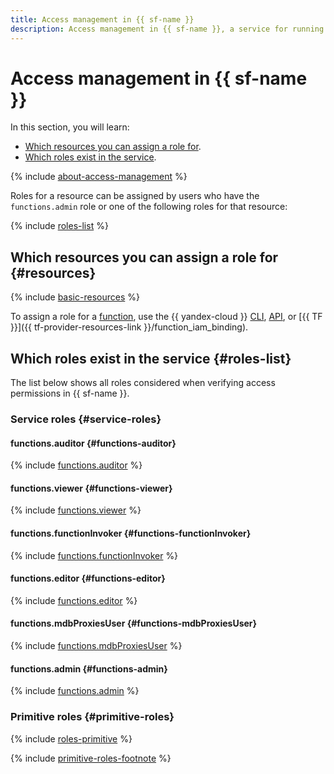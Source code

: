 ```yaml
---
title: Access management in {{ sf-name }}
description: Access management in {{ sf-name }}, a service for running applications without creating and maintaining VM instances. This section describes the resources for which you can assign a role and the roles existing in the service.
---
```


# Access management in {{ sf-name }}

In this section, you will learn:

* [Which resources you can assign a role for](#resources).
* [Which roles exist in the service](#roles-list).

{% include [about-access-management](../../_includes/iam/about-access-management.md) %}

Roles for a resource can be assigned by users who have the `functions.admin` role or one of the following roles for that resource:

{% include [roles-list](../../_includes/iam/roles-list.md) %}

## Which resources you can assign a role for {#resources}

{% include [basic-resources](../../_includes/iam/basic-resources-for-access-control.md) %}

To assign a role for a [function](../concepts/function.md), use the {{ yandex-cloud }} [CLI](../../cli/cli-ref/serverless/cli-ref/function/add-access-binding.md), [API](../api-ref/functions/authentication.md), or [{{ TF }}]({{ tf-provider-resources-link }}/function_iam_binding).

## Which roles exist in the service {#roles-list}

The list below shows all roles considered when verifying access permissions in {{ sf-name }}.

### Service roles {#service-roles}

#### functions.auditor {#functions-auditor}

{% include [functions.auditor](../../_roles/functions/auditor.md) %}

#### functions.viewer {#functions-viewer}

{% include [functions.viewer](../../_roles/functions/viewer.md) %}

#### functions.functionInvoker {#functions-functionInvoker}

{% include [functions.functionInvoker](../../_roles/functions/functionInvoker.md) %}

#### functions.editor {#functions-editor}

{% include [functions.editor](../../_roles/functions/editor.md) %}

#### functions.mdbProxiesUser {#functions-mdbProxiesUser}

{% include [functions.mdbProxiesUser](../../_roles/functions/mdbProxiesUser.md) %}

#### functions.admin {#functions-admin}

{% include [functions.admin](../../_roles/functions/admin.md) %}

### Primitive roles {#primitive-roles}

{% include [roles-primitive](../../_includes/roles-primitive.md) %}

{% include [primitive-roles-footnote](../../_includes/primitive-roles-footnote.md) %}